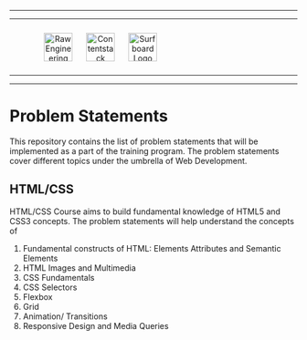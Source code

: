 <!-- ![Raw Engineering Logo](https://cdn.fs.teachablecdn.com/x9yTAU9KTOSTBuyNAwHh) -->
<hr/>
<hr/>
<div style="width:80%; margin:auto">
<img src="https://cdn.fs.teachablecdn.com/x9yTAU9KTOSTBuyNAwHh" alt="Raw Engineering Logo" height="50px" width="auto" display="inline" style="text-align:center; padding:10px">
<img src="https://cdn.fs.teachablecdn.com/r5Y7qjbqT06GjMS4QA0W" alt="Contentstack Logo" height="50px" width="auto"display="inline" style="text-align:center; padding:10px">
<img src="https://cdn.fs.teachablecdn.com/Im7e2oBzRcK0CpFhP679" alt="Surfboard Logo" height="50px" width="auto" display="inline" style="text-align:center; padding:10px" >
</div>
<hr/>
<hr/>

#  Problem Statements

This repository contains the list of problem statements that will be implemented as
a part of the training program. The problem statements cover different topics
under the umbrella of Web Development.

## HTML/CSS

HTML/CSS Course aims to build fundamental knowledge of HTML5 and CSS3 concepts. The problem statements will help understand the concepts of

1. Fundamental constructs of HTML: Elements Attributes and Semantic Elements
2. HTML Images and Multimedia
3. CSS Fundamentals
4. CSS Selectors
5. Flexbox
6. Grid
7. Animation/ Transitions
8. Responsive Design and Media Queries
